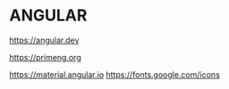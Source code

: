 # ANGULAR

https://angular.dev

https://primeng.org

https://material.angular.io
https://fonts.google.com/icons